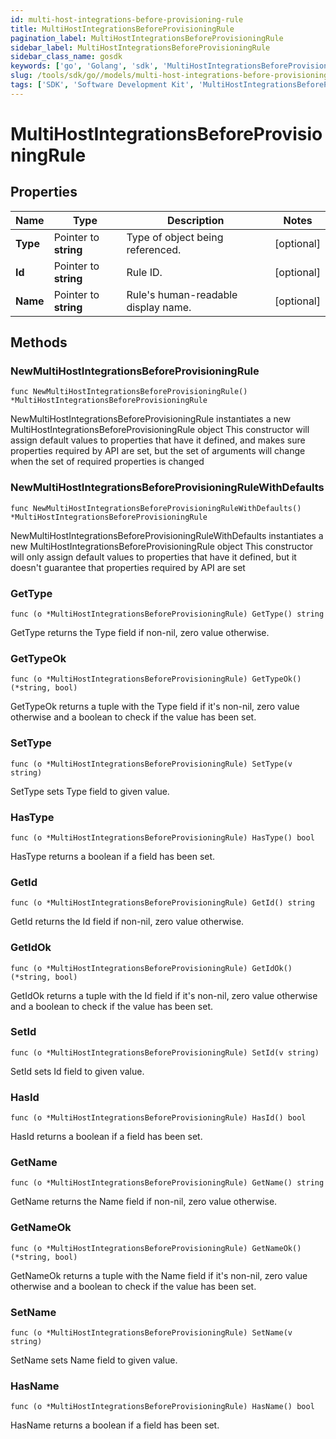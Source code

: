 ```yaml
---
id: multi-host-integrations-before-provisioning-rule
title: MultiHostIntegrationsBeforeProvisioningRule
pagination_label: MultiHostIntegrationsBeforeProvisioningRule
sidebar_label: MultiHostIntegrationsBeforeProvisioningRule
sidebar_class_name: gosdk
keywords: ['go', 'Golang', 'sdk', 'MultiHostIntegrationsBeforeProvisioningRule', 'MultiHostIntegrationsBeforeProvisioningRule'] 
slug: /tools/sdk/go//models/multi-host-integrations-before-provisioning-rule
tags: ['SDK', 'Software Development Kit', 'MultiHostIntegrationsBeforeProvisioningRule', 'MultiHostIntegrationsBeforeProvisioningRule']
---
```


# MultiHostIntegrationsBeforeProvisioningRule

## Properties

Name | Type | Description | Notes
------------ | ------------- | ------------- | -------------
**Type** | Pointer to **string** | Type of object being referenced. | [optional] 
**Id** | Pointer to **string** | Rule ID. | [optional] 
**Name** | Pointer to **string** | Rule's human-readable display name. | [optional] 

## Methods

### NewMultiHostIntegrationsBeforeProvisioningRule

`func NewMultiHostIntegrationsBeforeProvisioningRule() *MultiHostIntegrationsBeforeProvisioningRule`

NewMultiHostIntegrationsBeforeProvisioningRule instantiates a new MultiHostIntegrationsBeforeProvisioningRule object
This constructor will assign default values to properties that have it defined,
and makes sure properties required by API are set, but the set of arguments
will change when the set of required properties is changed

### NewMultiHostIntegrationsBeforeProvisioningRuleWithDefaults

`func NewMultiHostIntegrationsBeforeProvisioningRuleWithDefaults() *MultiHostIntegrationsBeforeProvisioningRule`

NewMultiHostIntegrationsBeforeProvisioningRuleWithDefaults instantiates a new MultiHostIntegrationsBeforeProvisioningRule object
This constructor will only assign default values to properties that have it defined,
but it doesn't guarantee that properties required by API are set

### GetType

`func (o *MultiHostIntegrationsBeforeProvisioningRule) GetType() string`

GetType returns the Type field if non-nil, zero value otherwise.

### GetTypeOk

`func (o *MultiHostIntegrationsBeforeProvisioningRule) GetTypeOk() (*string, bool)`

GetTypeOk returns a tuple with the Type field if it's non-nil, zero value otherwise
and a boolean to check if the value has been set.

### SetType

`func (o *MultiHostIntegrationsBeforeProvisioningRule) SetType(v string)`

SetType sets Type field to given value.

### HasType

`func (o *MultiHostIntegrationsBeforeProvisioningRule) HasType() bool`

HasType returns a boolean if a field has been set.

### GetId

`func (o *MultiHostIntegrationsBeforeProvisioningRule) GetId() string`

GetId returns the Id field if non-nil, zero value otherwise.

### GetIdOk

`func (o *MultiHostIntegrationsBeforeProvisioningRule) GetIdOk() (*string, bool)`

GetIdOk returns a tuple with the Id field if it's non-nil, zero value otherwise
and a boolean to check if the value has been set.

### SetId

`func (o *MultiHostIntegrationsBeforeProvisioningRule) SetId(v string)`

SetId sets Id field to given value.

### HasId

`func (o *MultiHostIntegrationsBeforeProvisioningRule) HasId() bool`

HasId returns a boolean if a field has been set.

### GetName

`func (o *MultiHostIntegrationsBeforeProvisioningRule) GetName() string`

GetName returns the Name field if non-nil, zero value otherwise.

### GetNameOk

`func (o *MultiHostIntegrationsBeforeProvisioningRule) GetNameOk() (*string, bool)`

GetNameOk returns a tuple with the Name field if it's non-nil, zero value otherwise
and a boolean to check if the value has been set.

### SetName

`func (o *MultiHostIntegrationsBeforeProvisioningRule) SetName(v string)`

SetName sets Name field to given value.

### HasName

`func (o *MultiHostIntegrationsBeforeProvisioningRule) HasName() bool`

HasName returns a boolean if a field has been set.


